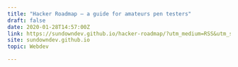 ```yaml
---
title: "Hacker Roadmap – a guide for amateurs pen testers"
draft: false
date: 2020-01-28T14:57:00Z
link: https://sundowndev.github.io/hacker-roadmap/?utm_medium=RSS&utm_source=hune
site: sundowndev.github.io
topic: Webdev  

---
```

